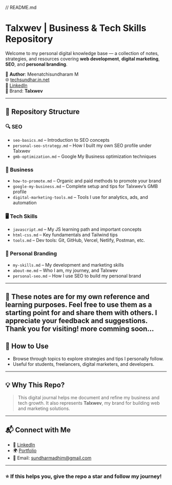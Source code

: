 // README.md
# Talxwev | Business & Tech Skills Repository

Welcome to my personal digital knowledge base — a collection of notes, strategies, and resources covering **web development**, **digital marketing**, **SEO**, and **personal branding**.

👤 **Author**: Meenatchisundharam M  
🌐 [techsundhar.in.net](https://www.techsundhar.in.net/)  
🔗 [LinkedIn](https://www.linkedin.com/in/meenatchisundharam/)  
📛 Brand: **Talxwev**

---

## 📁 Repository Structure

### 🔍 SEO
- `seo-basics.md` – Introduction to SEO concepts
- `personal-seo-strategy.md` – How I built my own SEO profile under Talxwev
- `gmb-optimization.md` – Google My Business optimization techniques

### 🧠 Business
- `how-to-promote.md` – Organic and paid methods to promote your brand
- `google-my-business.md` – Complete setup and tips for Talxwev’s GMB profile
- `digital-marketing-tools.md` – Tools I use for analytics, ads, and automation

### 🖥️ Tech Skills
- `javascript.md` – My JS learning path and important concepts
- `html-css.md` – Key fundamentals and Tailwind tips
- `tools.md` – Dev tools: Git, GitHub, Vercel, Netlify, Postman, etc.

### 👤 Personal Branding
- `my-skills.md` – My development and marketing skills
- `about-me.md` – Who I am, my journey, and Talxwev
- `personal-seo.md` – How I use SEO to build my personal brand

---
## 📌 These notes are for my own reference and learning purposes. Feel free to use them as a starting point for and share them with others. I appreciate your feedback and suggestions. Thank you for visiting! more comming soon...
## 📌 How to Use
- Browse through topics to explore strategies and tips I personally follow.
- Useful for students, freelancers, digital marketers, and developers.

---

## 💡 Why This Repo?
> This digital journal helps me document and refine my business and tech growth. It also represents **Talxwev**, my brand for building web and marketing solutions.

---

## 📬 Connect with Me
- 💼 [LinkedIn](https://www.linkedin.com/in/meenatchisundharam/)
- 🌍 [Portfolio](https://www.techsundhar.in.net/)
- 📧 Email: sundharmadhim@gmail.com

---

### ⭐ If this helps you, give the repo a star and follow my journey!
